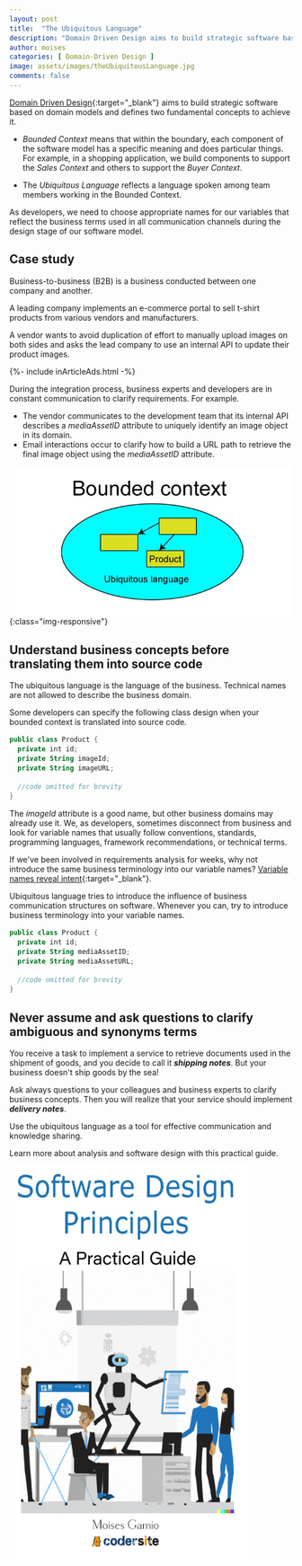 ```yaml
---
layout: post
title:  "The Ubiquitous Language"
description: "Domain Driven Design aims to build strategic software based on domain models."
author: moises
categories: [ Domain-Driven Design ]
image: assets/images/theUbiquitousLanguage.jpg
comments: false
---
```


[Domain Driven Design](https://en.wikipedia.org/wiki/Domain-driven_design){:target="_blank"} aims to build strategic software based on domain models and defines two fundamental concepts to achieve it.

- *Bounded Context* means that within the boundary, each component of the software model has a specific meaning and does particular things. For example, in a shopping application, we build components to support the *Sales Context* and others to support the *Buyer Context*.

- The *Ubiquitous Language* reflects a language spoken among team members working in the Bounded Context.

As developers, we need to choose appropriate names for our variables that reflect the business terms used in all communication channels during the design stage of our software model.

## Case study

Business-to-business (B2B) is a business conducted between one company and another.

A leading company implements an e-commerce portal to sell t-shirt products from various vendors and manufacturers.

A vendor wants to avoid duplication of effort to manually upload images on both sides and asks the lead company to use an internal API to update their product images.

<div>
{%- include inArticleAds.html -%}
</div>

During the integration process, business experts and developers are in constant communication to clarify requirements. For example.

- The vendor communicates to the development team that its internal API describes a *mediaAssetID* attribute to uniquely identify an image object in its domain.
- Email interactions occur to clarify how to build a URL path to retrieve the final image object using the *mediaAssetID* attribute.

![ubiquitous Language](/assets/images/ubiquitousLanguage.jpg){:class="img-responsive"}

## Understand business concepts before translating them into source code

The ubiquitous language is the language of the business. Technical names are not allowed to describe the business domain.

Some developers can specify the following class design when your bounded context is translated into source code.

```kotlin
public class Product {
  private int id;
  private String imageId;
  private String imageURL;
  
  //code omitted for brevity
}
```

The *imageId* attribute is a good name, but other business domains may already use it. We, as developers, sometimes disconnect from business and look for variable names that usually follow conventions, standards, programming languages, framework recommendations, or technical terms.

If we've been involved in requirements analysis for weeks, why not introduce the same business terminology into our variable names? [Variable names reveal intent](https://codersite.dev/clean-code/){:target="_blank"}. 

Ubiquitous language tries to introduce the influence of business communication structures on software. Whenever you can, try to introduce business terminology into your variable names.

```kotlin
public class Product {
  private int id;
  private String mediaAssetID;
  private String mediaAssetURL;
  
  //code omitted for brevity
}
```

## Never assume and ask questions to clarify ambiguous and synonyms terms

You receive a task to implement a service to retrieve documents used in the shipment of goods, and you decide to call it  ***shipping notes***. But your business doesn't ship goods by the sea! 

Ask always questions to your colleagues and business experts to clarify business concepts. Then you will realize that your service should implement ***delivery notes***.

Use the ubiquitous language as a tool for effective communication and knowledge sharing.

Learn more about analysis and software design with this practical guide.

<a href="https://amzn.to/3q7otGe" target="_blank"><img alt="codersite" border="0" width="425" height="700" src="../assets/images/SoftwareDesignPortadaJPG.jpg" ></a>
